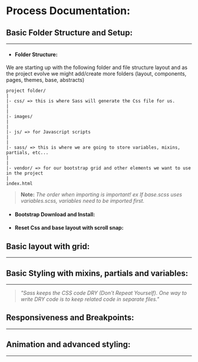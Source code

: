 <!---
You are required to submit a supporting document, which may take the form of a blog or a ‘how- to’.
The supporting document should include your decision-making and specify the problems, and their solutions, that have been encountered while completing this assessment. Highlight important aspects of the project by using screenshots and annotations.
--->

# Process Documentation:

## Basic Folder Structure and Setup:

---

- #### Folder Structure:

We are starting up with the following folder and file structure layout and as the project evolve we might add/create more folders (layout, components, pages, themes, base, abstracts)

```
project folder/
|
|- css/ => this is where Sass will generate the Css file for us.
|
|
|- images/
|
|
|- js/ => for Javascript scripts
|
|
|- sass/ => this is where we are going to store variables, mixins, partials, etc...
|
|
|- vendor/ => for our bootstrap grid and other elements we want to use in the project
|
index.html

```

> **Note:** _The order when importing is important! ex If base.scss uses variables.scss, variables need to be imported first._

- #### Bootstrap Download and Install:

- #### Reset Css and base layout with scroll snap:

## Basic layout with grid:

---

## Basic Styling with mixins, partials and variables:

---

> _"Sass keeps the CSS code DRY (Don't Repeat Yourself). One way to write DRY code is to keep related code in separate files."_

## Responsiveness and Breakpoints:

---

## Animation and advanced styling:

---
